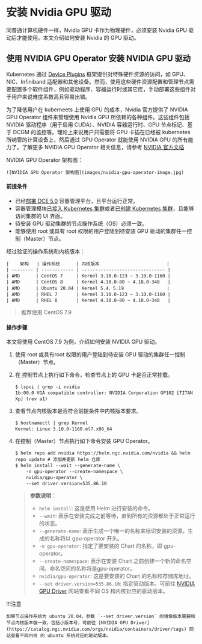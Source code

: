 # 安装 Nvidia GPU 驱动

同普通计算机硬件一样，Nvidia GPU 卡作为物理硬件，必须安装 Nvidia GPU 驱动后才能使用。本文介绍如何安装 Nvidia 的 GPU 驱动。

## 使用 NVIDIA GPU Operator 安装 NVIDIA GPU 驱动

Kubernetes 通过 [Device Plugins](https://kubernetes.io/docs/concepts/extend-kubernetes/compute-storage-net/device-plugins/) 框架提供对特殊硬件资源的访问，如 GPU、NIC、Infiniband 适配器和其他设备。然而，使用这些硬件资源配置和管理节点需要配置多个软件组件，例如驱动程序、容器运行时或其它库，手动部署这些组件对于用户来说难度系数高且容易出错。

为了降低用户在 kuberneets 上使用 GPU 的成本，Nvidia 官方提供了 NVIDIA GPU Operator 组件来管理使用 Nvidia GPU 所依赖的各种组件。这些组件包括 NVIDIA 驱动程序（用于启用 CUDA）、NVIDIA 容器运行时、GPU 节点标记、基于 DCGM 的监控等。理论上来说用户只需要将 GPU 卡插在已经被 kubernetes 所纳管的计算设备上，然后通过 GPU Operator 就能使用 NVIDIA GPU 的所有能力了。了解更多 NVIDIA GPU Operator 相关信息，请参考 [NVIDIA 官方文档](https://docs.nvidia.com/datacenter/cloud-native/gpu-operator/latest/index.html)

NVIDIA GPU Operator 架构图：

    ![NVIDIA GPU Operator 架构图](images/nvidia-gpu-operator-image.jpg)

#### 前提条件

- 已经[部署 DCE 5.0](https://docs.daocloud.io/install/index.html) 容器管理平台，且平台运行正常。
- 容器管理模块[已接入 Kubernetes 集群](../clusters/integrate-cluster.md)或者[已创建 Kubernetes 集群](../clusters/create-cluster.md)，且能够访问集群的 UI 界面。
- 待安装 GPU 驱动集群的节点操作系统（OS）必须一致。
- 能够使用 root 或具有 root 权限的用户登陆到待安装 GPU 驱动的集群任一控制（Master）节点。

经过验证的操作系统和内核版本：

    |    架构   | 操作系统      | 内核版本                         |
    | -------- | ------------ | ------------------------------- |
    | AMD      | CentOS 7     | Kernel 3.10.0-123 ~ 3.10.0-1160 |
    | AMD      | CentOS 8     | Kernel 4.18.0-80 ~ 4.18.0-348   |
    | AMD      | Ubuntu 20.04 | Kernel 5.4、5.19                |
    | AMD      | RHEL 7       | Kernel 3.10.0-123 ~ 3.10.0-1160 |
    | AMD      | RHEL 8       | Kernel 4.18.0-80 ~ 4.18.0-348   |

> 推荐使用 CentOS 7.9

#### 操作步骤

本文将使用 CentOS 7.9 为例，介绍如何安装 NVIDIA GPU 驱动。

1. 使用 root 或具有root 权限的用户登陆到待安装 GPU 驱动的集群任一控制（Master）节点。

2. 在 控制节点上执行如下命令，检查节点上的 GPU 卡是否正常挂载。

    ```shell
    $ lspci | grep -i nvidia
    1b:00.0 VGA compatible controller: NVIDIA Corporation GP102 [TITAN Xp] (rev a1)
    ```

3. 查看节点内核版本是否符合前提条件中内核版本要求。
 
    ```shell
    $ hostnamectl | grep Kernel
    Kernel: Linux 3.10.0-1160.el7.x86_64
    ```

5. 在控制（Master）节点执行如下命令安装 GPU Operator。

    ```shell
    $ helm repo add nvidia https://helm.ngc.nvidia.com/nvidia && helm repo update # 添加并更新 helm 仓库
    $ helm install --wait --generate-name \
        -n gpu-operator --create-namespace \
        nvidia/gpu-operator \
        --set driver.version=535.86.10
    ```
    > **参数说明**：
    > * `helm install`: 这是使用 Helm 进行安装的命令。
    > * `--wait`: 表示在安装完成之前等待，直到所有的资源都处于正常运行的状态。
    > * `--generate-name`: 表示生成一个唯一的名称来标识安装的资源。生成的名称将以 gpu-operator 开头。
    > * `-n gpu-operator`: 指定了要安装的 Chart 的名称，即 gpu-operator。
    > * `--create-namespace`: 表示在安装 Chart 之前创建一个新的命名空间。命名空间的名称将是gpu-operator。
    > * `nvidia/gpu-operator`: 这是要安装的 Chart 的名称和存储库地址。
    > * `--set driver.version=535.86.10`: 指定驱动版本。可前往 [NVIDIA GPU Driver](https://catalog.ngc.nvidia.com/orgs/nvidia/containers/driver/tags) 网站查看不同 OS 和内核对应的驱动版本。

!!!注意

    如果节点操作系统为 ubuntu 20.04，参数 `--set driver.version` 的镜像版本需要和节点内核版本强一致，包括小版本号，可前往 [NVIDIA GPU Driver](https://catalog.ngc.nvidia.com/orgs/nvidia/containers/driver/tags) 网站查看不同内核 的 ubuntu 系统对应的驱动版本。

